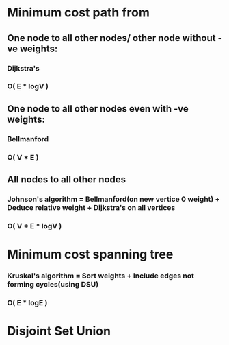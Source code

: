 #  Minimum cost path from

## One node to all other nodes/ other node without -ve weights:

### Dijkstra's
### O( E * logV )

## One node to all other nodes even with -ve weights:

### Bellmanford
### O( V * E )

## All nodes to all other nodes

### Johnson's algorithm = Bellmanford(on new vertice 0 weight) + Deduce relative weight + Dijkstra's on all vertices
### O( V * E * logV )

# Minimum cost spanning tree

### Kruskal's algorithm = Sort weights + Include edges not forming cycles(using DSU)
### O( E * logE )

# Disjoint Set Union
